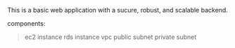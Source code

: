 This is a basic web application with a sucure, robust, and scalable backend.

components:
> ec2 instance
> rds instance
> vpc
> public subnet
> private subnet

